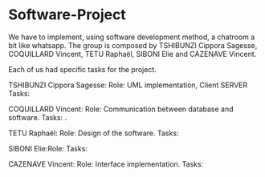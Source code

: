 # Software-Project
We have to implement, using software development method, a chatroom a bit like whatsapp. 
The group is composed by TSHIBUNZI Cippora Sagesse, COQUILLARD Vincent, TETU Raphaël, SIBONI Elie and CAZENAVE Vincent.

Each of us had specific tasks for the project.

TSHIBUNZI Cippora Sagesse: Role: UML implementation, Client SERVER  Tasks:

COQUILLARD Vincent: Role: Communication between database and software. Tasks: .

TETU Raphaël: Role: Design of the software. Tasks:

SIBONI Elie:Role: Tasks:

CAZENAVE Vincent: Role: Interface implementation. Tasks:


